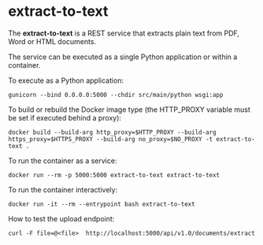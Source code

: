 # extract-to-text

The **extract-to-text** is a REST service that extracts plain text from PDF, Word or HTML documents.

The service can be executed as a single Python application or within a container.

To execute as a Python application:

    gunicorn --bind 0.0.0.0:5000 --chdir src/main/python wsgi:app

To build or rebuild the Docker image type (the HTTP_PROXY variable must be set if executed behind a proxy):

    docker build --build-arg http_proxy=$HTTP_PROXY --build-arg https_proxy=$HTTPS_PROXY --build-arg no_proxy=$NO_PROXY -t extract-to-text .

To run the container as a service:

    docker run --rm -p 5000:5000 extract-to-text extract-to-text
 
To run the container interactively:

    docker run -it --rm --entrypoint bash extract-to-text

How to test the upload endpoint:

    curl -F file=@<file>  http://localhost:5000/api/v1.0/documents/extract
